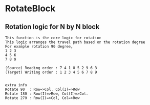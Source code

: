 # RotateBlock

## Rotation logic for N by N block 

	This function is the core logic for rotation
	This logic arranges the travel path based on the rotation degree
	For example rotation 90 degree,
	1 2 3 
	4 5 6
	7 8 9
	
	(Source) Reading order : 7 4 1 8 5 2 9 6 3
	(Target) Writing order : 1 2 3 4 5 6 7 8 9 
	
	
	extra info
	Rotate 90  : Row=>Col, Col(I)=>Row
	Rotate 180 : Row(I)=>Row, Col(I)=>Col. 
	Rotate 270 : Row(I)=>Col, Col=>Row
		 